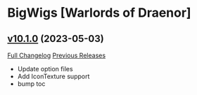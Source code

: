 # BigWigs [Warlords of Draenor]

## [v10.1.0](https://github.com/BigWigsMods/BigWigs_WarlordsOfDraenor/tree/v10.1.0) (2023-05-03)
[Full Changelog](https://github.com/BigWigsMods/BigWigs_WarlordsOfDraenor/compare/v10.0.2...v10.1.0) [Previous Releases](https://github.com/BigWigsMods/BigWigs_WarlordsOfDraenor/releases)

- Update option files  
- Add IconTexture support  
- bump toc  

